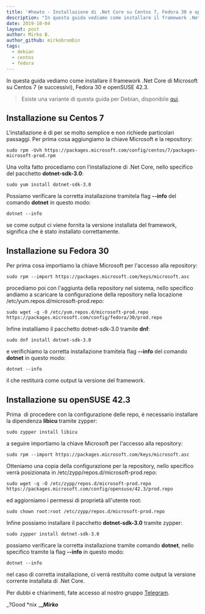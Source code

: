 ```yaml
---
title: '#howto - Installazione di .Net Core su Centos 7, Fedora 30 e openSUSE 42.3'
description: "In questa guida vediamo come installare il framework .Net Core di Microsoft su Centos 7 (e successivi), Fedora 30 e openSUSE 42.3."
date: 2019-10-04
layout: post
author: Mirko B.
author_github: mirkobrombin
tags:
  - debian  
  - centos  
  - fedora
---
```

In questa guida vediamo come installare il framework .Net Core di Microsoft su Centos 7 (e successivi), Fedora 30 e openSUSE 42.3.

> Esiste una variante di questa guida per Debian, disponibile [qui](https://linuxhub.it/article/howto-installare-net-core-su-debian).

## Installazione su Centos 7

L'installazione è di per se molto semplice e non richiede particolari passaggi. Per prima cosa aggiungiamo la chiave Microsoft e la repository:

    sudo rpm -Uvh https://packages.microsoft.com/config/centos/7/packages-microsoft-prod.rpm

Una volta fatto procediamo con l'installazione di .Net Core, nello specifico del pacchetto **dotnet-sdk-3.0**:

    sudo yum install dotnet-sdk-3.0

Possiamo verificare la corretta installazione tramitela flag **--info** del comando **dotnet** in questo modo:

    dotnet --info

se come output ci viene fornita la versione installata del framework, significa che è stato installato correttamente.

## Installazione su Fedora 30

Per prima cosa importiamo la chiave Microsoft per l'accesso alla repository:

    sudo rpm --import https://packages.microsoft.com/keys/microsoft.asc

procediamo poi con l'aggiunta della repository nel sistema, nello specifico andiamo a scaricare la configurazione della repository nella locazione /etc/yum.repos.d/microsoft-prod.repo:

    sudo wget -q -O /etc/yum.repos.d/microsoft-prod.repo https://packages.microsoft.com/config/fedora/30/prod.repo

Infine installiamo il pacchetto dotnet-sdk-3.0 tramite **dnf**:

    sudo dnf install dotnet-sdk-3.0

e verifichiamo la corretta installazione tramitela flag **--info** del comando **dotnet** in questo modo:

    dotnet --info

il che restituirà come output la versione del framework.

## Installazione su openSUSE 42.3

Prima  di procedere con la configurazione delle repo, è necessario installare la dipendenza **libicu** tramite zypper:

    sudo zypper install libicu

a seguire importiamo la chiave Microsoft per l'accesso alla repository:

    sudo rpm --import https://packages.microsoft.com/keys/microsoft.asc

Otteniamo una copia della configurazione per la repository, nello specifico verrà posizionata in /etc/zypp/repos.d/microsoft-prod.repo:

    sudo wget -q -O /etc/zypp/repos.d/microsoft-prod.repo https://packages.microsoft.com/config/opensuse/42.3/prod.repo

ed aggiorniamo i permessi di proprietà all'utente root:

    sudo chown root:root /etc/zypp/repos.d/microsoft-prod.repo

Infine possiamo installare il pacchetto **dotnet-sdk-3.0** tramite zypper:

    sudo zypper install dotnet-sdk-3.0

possiamo verificare la corretta installazione tramite comando **dotnet**, nello specifico tramite la flag **--info** in questo modo:

    dotnet --info

nel caso di corretta installazione, ci verrà restituito come output la versione corrente installata di .Net Core.

Per dubbi e chiarimenti, fate accesso al nostro gruppo [Telegram](https://t.me/gentedilinux).

_?Good *nix _**__Mirko_**